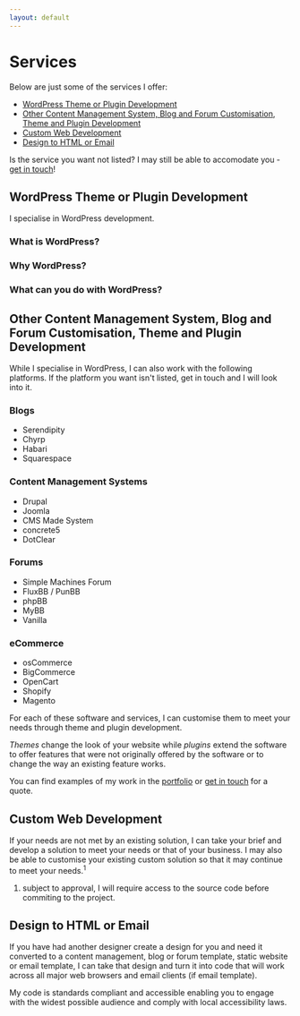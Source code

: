 ```yaml
---
layout: default
---
```


# Services

Below are just some of the services I offer:

* [WordPress Theme or Plugin Development](#wordpress_theme_or_plugin_development)
* [Other Content Management System, Blog and Forum Customisation, Theme and Plugin Development](#other_content_management_system_blog_and_forum_customisation_theme_and_plugin_development)
* [Custom Web Development](#custom_web_development)
* [Design to HTML or Email](#design_to_html_or_email)

Is the service you want not listed? I may still be able to accomodate you - [get in touch](/contact/)!

## WordPress Theme or Plugin Development
I specialise in WordPress development.

### What is WordPress?

### Why WordPress?



### What can you do with WordPress?

## Other Content Management System, Blog and Forum Customisation, Theme and Plugin Development

While I specialise in WordPress, I can also work with the following platforms. If the platform you want isn't listed, get in touch and I will look into it.

### Blogs

* Serendipity
* Chyrp
* Habari
* Squarespace

### Content Management Systems

* Drupal
* Joomla
* CMS Made System
* concrete5
* DotClear

### Forums

* Simple Machines Forum
* FluxBB / PunBB
* phpBB
* MyBB
* Vanilla

### eCommerce

* osCommerce
* BigCommerce
* OpenCart
* Shopify
* Magento

For each of these software and services, I can customise them to meet your needs through theme and plugin development.

*Themes* change the look of your website while *plugins* extend the software to offer features that were not originally offered by the software or to change the way an existing feature works.

You can find examples of my work in the [portfolio](/portfolio) or [get in touch](/contact) for a quote.

## Custom Web Development

If your needs are not met by an existing solution, I can take your brief and develop a solution to meet your needs or that of your business. I may also be able to customise your existing custom solution so that it may continue to meet your needs.<sup>1</sup>

1. subject to approval, I will require access to the source code before commiting to the project.

## Design to HTML or Email

If you have had another designer create a design for you and need it converted to a content management, blog or forum template, static website or email template, I can take that design and turn it into code that will work across all major web browsers and email clients (if email template).

My code is standards compliant and accessible enabling you to engage with the widest possible audience and comply with local accessibility laws.